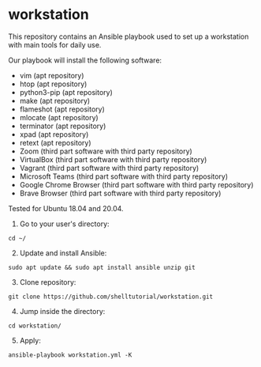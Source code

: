 # workstation
This repository contains an Ansible playbook used to set up a workstation with main tools for daily use.

Our playbook will install the following software:

- vim (apt repository)
- htop (apt repository)
- python3-pip (apt repository)
- make (apt repository)
- flameshot (apt repository)
- mlocate (apt repository)
- terminator (apt repository)
- xpad (apt repository)
- retext (apt repository)
- Zoom (third part software with third party repository)
- VirtualBox (third part software with third party repository)
- Vagrant (third part software with third party repository)
- Microsoft Teams (third part software with third party repository)
- Google Chrome Browser (third part software with third party repository)
- Brave Browser (third part software with third party repository)

Tested for Ubuntu 18.04 and 20.04.

1. Go to your user's directory:

```console
cd ~/
```

2. Update and install Ansible:

```console
sudo apt update && sudo apt install ansible unzip git
```

3. Clone repository:

```console
git clone https://github.com/shelltutorial/workstation.git
```

4. Jump inside the directory:

```console
cd workstation/
```

5. Apply:

```console
ansible-playbook workstation.yml -K
```
